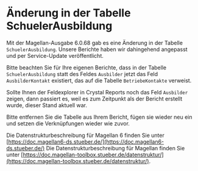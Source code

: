 # Änderung in der Tabelle SchuelerAusbildung

Mit der Magellan-Ausgabe 6.0.68 gab es eine Änderung in der Tabelle `SchuelerAusbildung`. Unsere Berichte haben wir dahingehend angepasst und per Service-Update veröffentlicht. 

Bitte beachten Sie für Ihre eigenen Berichte, dass in der Tabelle `SchuelerAusbildung` statt des Feldes `Ausbilder` jetzt das Feld `AusbilderKontakt` existiert, das auf die Tabelle `BetriebeKontakte` verweist.

Sollte Ihnen der Feldexplorer in Crystal Reports noch das Feld `Ausbilder` zeigen, dann passiert es, weil es zum Zeitpunkt als der Bericht erstellt wurde, dieser Stand aktuell war.

Bitte entfernen Sie die Tabelle aus Ihrem Bericht, fügen sie wieder neu ein und setzen die Verknüpfungen wieder wie zuvor.

Die Datenstrukturbeschreibung für Magellan 6 finden Sie unter [https://doc.magellan6-ds.stueber.de/](https://doc.magellan6-ds.stueber.de/)
Die Datenstrukturbeschreibung für Magellan finden Sie unter [https://doc.magellan-toolbox.stueber.de/datenstruktur/](https://doc.magellan-toolbox.stueber.de/datenstruktur/).